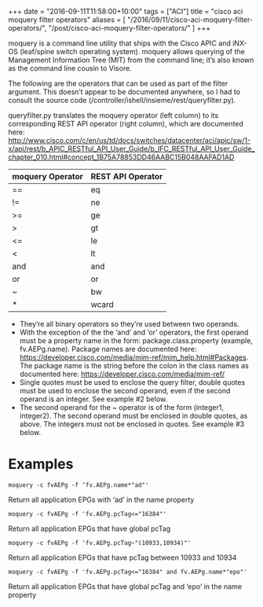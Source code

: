 +++
date = "2016-09-11T11:58:00+10:00"
tags = ["ACI"]
title = "cisco aci moquery filter operators"
aliases = [
	"/2016/09/11/cisco-aci-moquery-filter-operators/",
	"/post/cisco-aci-moquery-filter-operators/"
]
+++

moquery is a command line utility that ships with the Cisco APIC and iNX-OS (leaf/spine switch operating system). moquery allows querying of the Management Information Tree (MIT) from the command line; it’s also known as the command line cousin to Visore.

The following are the operators that can be used as part of the filter argument. This doesn’t appear to be documented anywhere, so I had to consult the source code (/controller/ishell/insieme/rest/queryfilter.py).

queryfilter.py translates the moquery operator (left column) to its corresponding REST API operator (right column), which are documented here: http://www.cisco.com/c/en/us/td/docs/switches/datacenter/aci/apic/sw/1-x/api/rest/b_APIC_RESTful_API_User_Guide/b_IFC_RESTful_API_User_Guide_chapter_010.html#concept_1B75A78853DD46AABC15B048AAFAD1AD

| moquery Operator | REST API Operator |
| --- | --- |
| == | eq |
| != | ne |
| >= | ge |
| > | gt |
| <= | le |
| < | lt |
| and | and |
| or | or |
| ~ | bw |
| * | wcard |


 - They’re all binary operators so they’re used between two operands.
 - With the exception of the the ‘and’ and ‘or’ operators, the first operand must be a property name in the form: package.class.property (example, fv.AEPg.name). Package names are documented here: https://developer.cisco.com/media/mim-ref/mim_help.html#Packages. The package name is the string before the colon in the class names as documented here: https://developer.cisco.com/media/mim-ref/
 - Single quotes must be used to enclose the query filter, double quotes must be used to enclose the second operand, even if the second operand is an integer. See example #2 below.
 - The second operand for the ~ operator is of the form (integer1, integer2). The second operand must be enclosed in double quotes, as above. The integers must not be enclosed in quotes. See example #3 below.

# Examples

```console
moquery -c fvAEPg -f ‘fv.AEPg.name*"ad"'
```
Return all application EPGs with ‘ad’ in the name property

```console
moquery -c fvAEPg -f 'fv.AEPg.pcTag<="16384"'
```
Return all application EPGs that have global pcTag

```console
moquery -c fvAEPg -f 'fv.AEPg.pcTag~"(10933,10934)"'
```
Return all application EPGs that have pcTag between 10933 and 10934

```console
moquery -c fvAEPg -f 'fv.AEPg.pcTag<="16384" and fv.AEPg.name*"epo"'
```
Return all application EPGs that have global pcTag and ‘epo’ in the name property
